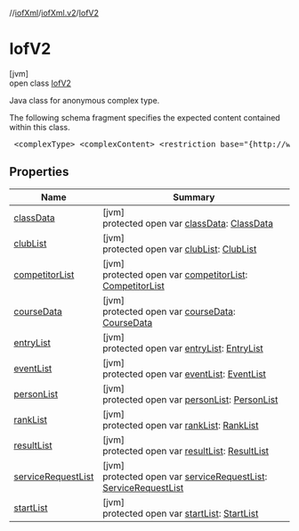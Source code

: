 //[iofXml](../../../index.md)/[iofXml.v2](../index.md)/[IofV2](index.md)

# IofV2

[jvm]\
open class [IofV2](index.md)

<p>Java class for anonymous complex type. <p>The following schema fragment specifies the expected content contained within this class. <pre> &lt;complexType&gt; &lt;complexContent&gt; &lt;restriction base="{http://www.w3.org/2001/XMLSchema}anyType"&gt; &lt;choice&gt; &lt;element ref="{}PersonList" minOccurs="0"/&gt; &lt;element ref="{}CompetitorList" minOccurs="0"/&gt; &lt;element ref="{}RankList" minOccurs="0"/&gt; &lt;element ref="{}ClubList" minOccurs="0"/&gt; &lt;element ref="{}EventList" minOccurs="0"/&gt; &lt;element ref="{}ServiceRequestList" minOccurs="0"/&gt; &lt;element ref="{}EntryList" minOccurs="0"/&gt; &lt;element ref="{}StartList" minOccurs="0"/&gt; &lt;element ref="{}ResultList" minOccurs="0"/&gt; &lt;element ref="{}ClassData" minOccurs="0"/&gt; &lt;element ref="{}CourseData" minOccurs="0"/&gt; &lt;/choice&gt; &lt;/restriction&gt; &lt;/complexContent&gt; &lt;/complexType&gt; </pre>

## Properties

| Name | Summary |
|---|---|
| [classData](class-data.md) | [jvm]<br>protected open var [classData](class-data.md): [ClassData](../-class-data/index.md) |
| [clubList](club-list.md) | [jvm]<br>protected open var [clubList](club-list.md): [ClubList](../-club-list/index.md) |
| [competitorList](competitor-list.md) | [jvm]<br>protected open var [competitorList](competitor-list.md): [CompetitorList](../-competitor-list/index.md) |
| [courseData](course-data.md) | [jvm]<br>protected open var [courseData](course-data.md): [CourseData](../-course-data/index.md) |
| [entryList](entry-list.md) | [jvm]<br>protected open var [entryList](entry-list.md): [EntryList](../-entry-list/index.md) |
| [eventList](event-list.md) | [jvm]<br>protected open var [eventList](event-list.md): [EventList](../-event-list/index.md) |
| [personList](person-list.md) | [jvm]<br>protected open var [personList](person-list.md): [PersonList](../-person-list/index.md) |
| [rankList](rank-list.md) | [jvm]<br>protected open var [rankList](rank-list.md): [RankList](../-rank-list/index.md) |
| [resultList](result-list.md) | [jvm]<br>protected open var [resultList](result-list.md): [ResultList](../-result-list/index.md) |
| [serviceRequestList](service-request-list.md) | [jvm]<br>protected open var [serviceRequestList](service-request-list.md): [ServiceRequestList](../-service-request-list/index.md) |
| [startList](start-list.md) | [jvm]<br>protected open var [startList](start-list.md): [StartList](../-start-list/index.md) |

